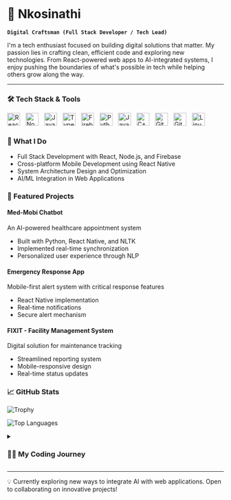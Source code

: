 # 🚀 Nkosinathi
**`Digital Craftsman (Full Stack Developer / Tech Lead)`**

I'm a tech enthusiast focused on building digital solutions that matter. My passion lies in crafting clean, efficient code and exploring new technologies. From React-powered web apps to AI-integrated systems, I enjoy pushing the boundaries of what's possible in tech while helping others grow along the way.

---
### 🛠️ Tech Stack & Tools

<img align="left" alt="React" width="30px" style="padding-right:10px;" src="https://cdn.jsdelivr.net/gh/devicons/devicon/icons/react/react-original.svg" />
<img align="left" alt="NodeJS" width="30px" style="padding-right:10px;" src="https://cdn.jsdelivr.net/gh/devicons/devicon/icons/nodejs/nodejs-original.svg" />
<img align="left" alt="JavaScript" width="30px" style="padding-right:10px;" src="https://cdn.jsdelivr.net/gh/devicons/devicon/icons/javascript/javascript-plain.svg" />
<img align="left" alt="TypeScript" width="30px" style="padding-right:10px;" src="https://cdn.jsdelivr.net/gh/devicons/devicon/icons/typescript/typescript-plain.svg" />
<img align="left" alt="Firebase" width="30px" style="padding-right:10px;" src="https://cdn.jsdelivr.net/gh/devicons/devicon@latest/icons/firebase/firebase-original.svg" />
<img align="left" alt="Python" width="30px" style="padding-right:10px;" src="https://cdn.jsdelivr.net/gh/devicons/devicon/icons/python/python-plain.svg" />
<img align="left" alt="Java" width="30px" style="padding-right:10px;" src="https://cdn.jsdelivr.net/gh/devicons/devicon/icons/java/java-original.svg"/>
<img align="left" alt="C++" width="30px" style="padding-right:10px;" src="https://cdn.jsdelivr.net/gh/devicons/devicon@latest/icons/cplusplus/cplusplus-original.svg"/>
<img align="left" alt="Git" width="30px" style="padding-right:10px;" src="https://cdn.jsdelivr.net/gh/devicons/devicon/icons/git/git-original.svg" />
<img align="left" alt="GitHub" width="30px" style="padding-right:10px;" src="https://cdn.jsdelivr.net/gh/devicons/devicon/icons/github/github-original.svg" />
<img align="left" alt="Linux" width="30px" style="padding-right:10px;" src="https://cdn.jsdelivr.net/gh/devicons/devicon/icons/linux/linux-original.svg" />
<br />

#

### 🎯 What I Do
- Full Stack Development with React, Node.js, and Firebase
- Cross-platform Mobile Development using React Native
- System Architecture Design and Optimization
- AI/ML Integration in Web Applications

### 🌟 Featured Projects

#### Med-Mobi Chatbot
An AI-powered healthcare appointment system
- Built with Python, React Native, and NLTK
- Implemented real-time synchronization
- Personalized user experience through NLP

#### Emergency Response App
Mobile-first alert system with critical response features
- React Native implementation
- Real-time notifications
- Secure alert mechanism

#### FIXIT - Facility Management System
Digital solution for maintenance tracking
- Streamlined reporting system
- Mobile-responsive design
- Real-time status updates

### 📈 GitHub Stats

![Trophy](https://github-profile-trophy.vercel.app/?username=TDEEZYpro&title=Commits,Experience,Repositories)

![Top Languages](https://github-readme-stats.vercel.app/api/top-langs/?username=TDEEZYpro&layout=compact&langs_count=8)

<details>
 <summary><h3>👨‍💻 My Coding Journey</h3></summary>
I started my coding journey with a curiosity to understand how things work under the hood. What began as simple html writing evolved into a passion for creating robust, scalable applications. Today, I focus on building solutions that make a difference, always learning and exploring new technologies along the way.
</details>

---

💡 Currently exploring new ways to integrate AI with web applications. Open to collaborating on innovative projects!
